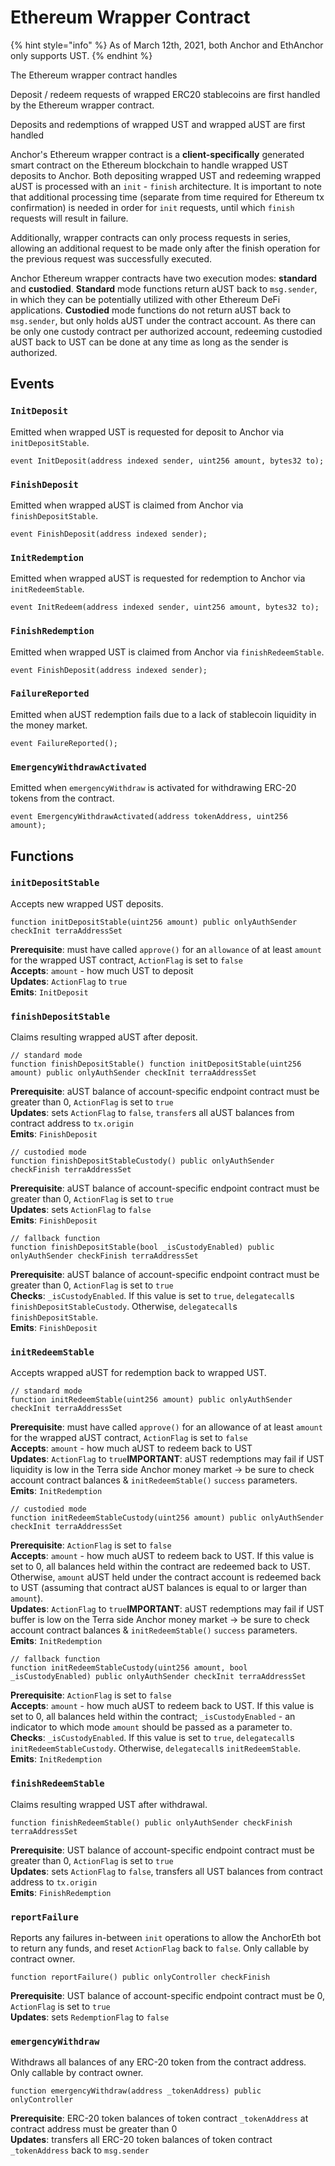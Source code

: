 # Ethereum Wrapper Contract

{% hint style="info" %}
As of March 12th, 2021, both Anchor and EthAnchor only supports UST.
{% endhint %}

The Ethereum wrapper contract handles 

Deposit / redeem requests of wrapped ERC20 stablecoins are first handled by the Ethereum wrapper contract.

Deposits and redemptions of wrapped UST and wrapped aUST are first handled

Anchor's Ethereum wrapper contract is a **client-specifically** generated smart contract on the Ethereum blockchain to handle wrapped UST deposits to Anchor. Both depositing wrapped UST and redeeming wrapped aUST is processed with an `init` - `finish` architecture. It is important to note that additional processing time \(separate from time required for Ethereum tx confirmation\) is needed in order for `init` requests, until which `finish` requests will result in failure.

Additionally, wrapper contracts can only process requests in series, allowing an additional request to be made only after the finish operation for the previous request was successfully executed.

Anchor Ethereum wrapper contracts have two execution modes: **standard** and **custodied**. **Standard** mode functions return aUST back to `msg.sender`, in which they can be potentially utilized with other Ethereum DeFi applications. **Custodied** mode functions do not return aUST back to `msg.sender`, but only holds aUST under the contract account. As there can be only one custody contract per authorized account, redeeming custodied aUST back to UST can be done at any time as long as the sender is authorized.

## Events

### `InitDeposit`

Emitted when wrapped UST is requested for deposit to Anchor via `initDepositStable`.

```text
event InitDeposit(address indexed sender, uint256 amount, bytes32 to);
```

### `FinishDeposit`

Emitted when wrapped aUST is claimed from Anchor via `finishDepositStable`.

```text
event FinishDeposit(address indexed sender);
```

### `InitRedemption`

Emitted when wrapped aUST is requested for redemption to Anchor via `initRedeemStable`.

```text
event InitRedeem(address indexed sender, uint256 amount, bytes32 to);
```

### `FinishRedemption`

Emitted when wrapped UST is claimed from Anchor via `finishRedeemStable`.

```text
event FinishDeposit(address indexed sender);
```

### `FailureReported`

Emitted when aUST redemption fails due to a lack of stablecoin liquidity in the money market.

```text
event FailureReported(); 
```

### `EmergencyWithdrawActivated`

Emitted when `emergencyWithdraw` is activated for withdrawing ERC-20 tokens from the contract.

```text
event EmergencyWithdrawActivated(address tokenAddress, uint256 amount);
```

## Functions

### `initDepositStable`

Accepts new wrapped UST deposits.

```text
function initDepositStable(uint256 amount) public onlyAuthSender checkInit terraAddressSet 
```

**Prerequisite**: must have called `approve()` for an `allowance` of at least `amount` for the wrapped UST contract, `ActionFlag` is set to `false`  
**Accepts**: `amount` - how much UST to deposit  
**Updates**: `ActionFlag` to `true`  
**Emits**: `InitDeposit`

### `finishDepositStable`

Claims resulting wrapped aUST after deposit.

```text
// standard mode
function finishDepositStable() function initDepositStable(uint256 amount) public onlyAuthSender checkInit terraAddressSet 
```

**Prerequisite**: aUST balance of account-specific endpoint contract must be greater than 0, `ActionFlag` is set to `true`  
**Updates**: sets `ActionFlag` to `false`, `transfer`s all aUST balances from contract address to `tx.origin`  
**Emits**: `FinishDeposit`

```text
// custodied mode
function finishDepositStableCustody() public onlyAuthSender checkFinish terraAddressSet 
```

**Prerequisite**: aUST balance of account-specific endpoint contract must be greater than 0, `ActionFlag` is set to `true`  
**Updates**: sets `ActionFlag` to `false`  
**Emits**: `FinishDeposit`

```text
// fallback function
function finishDepositStable(bool _isCustodyEnabled) public onlyAuthSender checkFinish terraAddressSet 
```

**Prerequisite**: aUST balance of account-specific endpoint contract must be greater than 0, `ActionFlag` is set to `true`  
**Checks**: `_isCustodyEnabled`. If this value is set to `true`, `delegatecall`s `finishDepositStableCustody`. Otherwise, `delegatecall`s `finishDepositStable`.  
**Emits**: `FinishDeposit`

### `initRedeemStable`

Accepts wrapped aUST for redemption back to wrapped UST.

```text
// standard mode
function initRedeemStable(uint256 amount) public onlyAuthSender checkInit terraAddressSet 
```

**Prerequisite**: must have called `approve()` for an allowance of at least `amount` for the wrapped aUST contract, `ActionFlag` is set to `false`  
**Accepts**: `amount` - how much aUST to redeem back to UST  
**Updates**: `ActionFlag` to `true`**IMPORTANT**: aUST redemptions may fail if UST liquidity is low in the Terra side Anchor money market → be sure to check account contract balances & `initRedeemStable()` `success` parameters.  
**Emits**: `InitRedemption`

```text
// custodied mode
function initRedeemStableCustody(uint256 amount) public onlyAuthSender checkInit terraAddressSet 
```

**Prerequisite**: `ActionFlag` is set to `false`  
**Accepts**: `amount` - how much aUST to redeem back to UST. If this value is set to 0, all balances held within the contract are redeemed back to UST. Otherwise, `amount` aUST held under the contract account is redeemed back to UST \(assuming that contract aUST balances is equal to or larger than `amount`\).  
**Updates**: `ActionFlag` to `true`**IMPORTANT**: aUST redemptions may fail if UST buffer is low on the Terra side Anchor money market → be sure to check account contract balances & `initRedeemStable()` `success` parameters.  
**Emits**: `InitRedemption`

```text
// fallback function
function initRedeemStableCustody(uint256 amount, bool _isCustodyEnabled) public onlyAuthSender checkInit terraAddressSet 
```

**Prerequisite**: `ActionFlag` is set to `false`  
**Accepts**: `amount` - how much aUST to redeem back to UST. If this value is set to 0, all balances held within the contract; `_isCustodyEnabled` - an indicator to which mode `amount` should be passed as a parameter to.  
**Checks**: `_isCustodyEnabled`. If this value is set to `true`, `delegatecall`s `initRedeemStableCustody`. Otherwise, `delegatecall`s `initRedeemStable`.  
**Emits**: `InitRedemption`

### `finishRedeemStable`

Claims resulting wrapped UST after withdrawal.

```text
function finishRedeemStable() public onlyAuthSender checkFinish terraAddressSet 
```

**Prerequisite**: UST balance of account-specific endpoint contract must be greater than 0, `ActionFlag` is set to `true`  
**Updates**: sets `ActionFlag` to `false`, transfers all UST balances from contract address to `tx.origin`  
**Emits**: `FinishRedemption`

### `reportFailure`

Reports any failures in-between `init` operations to allow the AnchorEth bot to return any funds, and reset `ActionFlag` back to `false`. Only callable by contract owner.

```text
function reportFailure() public onlyController checkFinish 
```

**Prerequisite**: UST balance of account-specific endpoint contract must be 0, `ActionFlag` is set to `true`  
**Updates**: sets `RedemptionFlag` to `false`

### `emergencyWithdraw`

Withdraws all balances of any ERC-20 token from the contract address. Only callable by contract owner.

```text
function emergencyWithdraw(address _tokenAddress) public onlyController 
```

**Prerequisite**: ERC-20 token balances of token contract `_tokenAddress` at contract address must be greater than 0  
**Updates**: transfers all ERC-20 token balances of token contract `_tokenAddress` back to `msg.sender`

